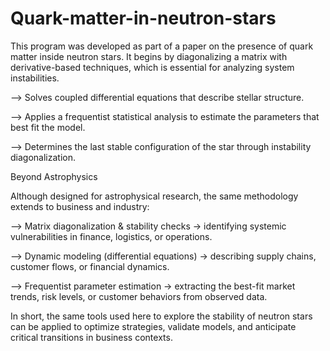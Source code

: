 # Quark-matter-in-neutron-stars


This program was developed as part of a paper on the presence of quark matter inside neutron stars. It begins by diagonalizing a matrix with derivative-based techniques, which is essential for analyzing system instabilities. 

--> Solves coupled differential equations that describe stellar structure.

--> Applies a frequentist statistical analysis to estimate the parameters that best fit the model.

--> Determines the last stable configuration of the star through instability diagonalization.

Beyond Astrophysics

Although designed for astrophysical research, the same methodology extends to business and industry:

--> Matrix diagonalization & stability checks → identifying systemic vulnerabilities in finance, logistics, or operations.

--> Dynamic modeling (differential equations) → describing supply chains, customer flows, or financial dynamics.

--> Frequentist parameter estimation → extracting the best-fit market trends, risk levels, or customer behaviors from observed data.

In short, the same tools used here to explore the stability of neutron stars can be applied to optimize strategies, validate models, and anticipate critical transitions in business contexts.

